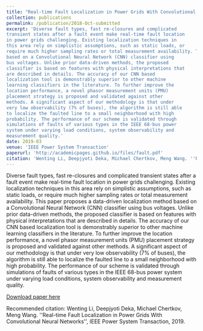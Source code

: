 ```yaml
---
title: "Real-time Fault Localization in Power Grids With Convolutional Neural Networks"
collection: publications
permalink: /publication/2018-Oct-submitted
excerpt: 'Diverse fault types, fast re-closures and complicated
transient states after a fault event make real-time fault location
in power grids challenging. Existing localization techniques in
this area rely on simplistic assumptions, such as static loads, or
require much higher sampling rates or total measurement availability. This paper proposes a data-driven localization method
based on a Convolutional Neural Network (CNN) classifier using
bus voltages. Unlike prior data-driven methods, the proposed
classifier is based on features with physical interpretations that
are described in details. The accuracy of our CNN based
localization tool is demonstrably superior to other machine
learning classifiers in the literature. To further improve the
location performance, a novel phasor measurement units (PMU)
placement strategy is proposed and validated against other
methods. A significant aspect of our methodology is that under
very low observability (7% of buses), the algorithm is still able
to localize the faulted line to a small neighborhood with high
probability. The performance of our scheme is validated through
simulations of faults of various types in the IEEE 68-bus power
system under varying load conditions, system observability and
measurement quality.'
date: 2019-03 
venue: 'IEEE Power System Transaction'
paperurl: 'http://academicpages.github.io/files/fault.pdf'
citation: 'Wenting Li, Deepjyoti Deka, Michael Chertkov, Meng Wang. ''Real-time Fault Localization in Power Grids With Convolutional Neural Networks'', IEEE Power System Transaction, 2019'
---
```

Diverse fault types, fast re-closures and complicated
transient states after a fault event make real-time fault location
in power grids challenging. Existing localization techniques in
this area rely on simplistic assumptions, such as static loads, or
require much higher sampling rates or total measurement availability. This paper proposes a data-driven localization method
based on a Convolutional Neural Network (CNN) classifier using
bus voltages. Unlike prior data-driven methods, the proposed
classifier is based on features with physical interpretations that
are described in details. The accuracy of our CNN based
localization tool is demonstrably superior to other machine
learning classifiers in the literature. To further improve the
location performance, a novel phasor measurement units (PMU)
placement strategy is proposed and validated against other
methods. A significant aspect of our methodology is that under
very low observability (7% of buses), the algorithm is still able
to localize the faulted line to a small neighborhood with high
probability. The performance of our scheme is validated through
simulations of faults of various types in the IEEE 68-bus power
system under varying load conditions, system observability and
measurement quality.

[Download paper here](http://Wendy0601.github.io/files/fault.pdf)

Recommended citation: Wenting Li, Deepjyoti Deka, Michael Chertkov, Meng Wang. ''Real-time Fault Localization in Power Grids With Convolutional Neural Networks'', IEEE Power System Transaction, 2019.
